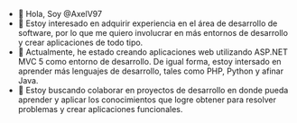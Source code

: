 - 👋 Hola, Soy @AxelV97
- 👀 Estoy interesado en adquirir experiencia en el área de desarrollo de software, por lo que me quiero involucrar en más entornos de desarrollo y crear aplicaciones de todo tipo.
- 🌱 Actualmente, he estado creando aplicaciones web utilizando ASP.NET MVC 5 como entorno de desarrollo. De igual forma, estoy intersado en aprender más lenguajes de desarrollo,
tales como PHP, Python y afinar Java.
- 💞️ Estoy buscando colaborar en proyectos de desarrollo en donde pueda aprender y aplicar los conocimientos que logre obtener para resolver problemas y crear aplicaciones funcionales.
